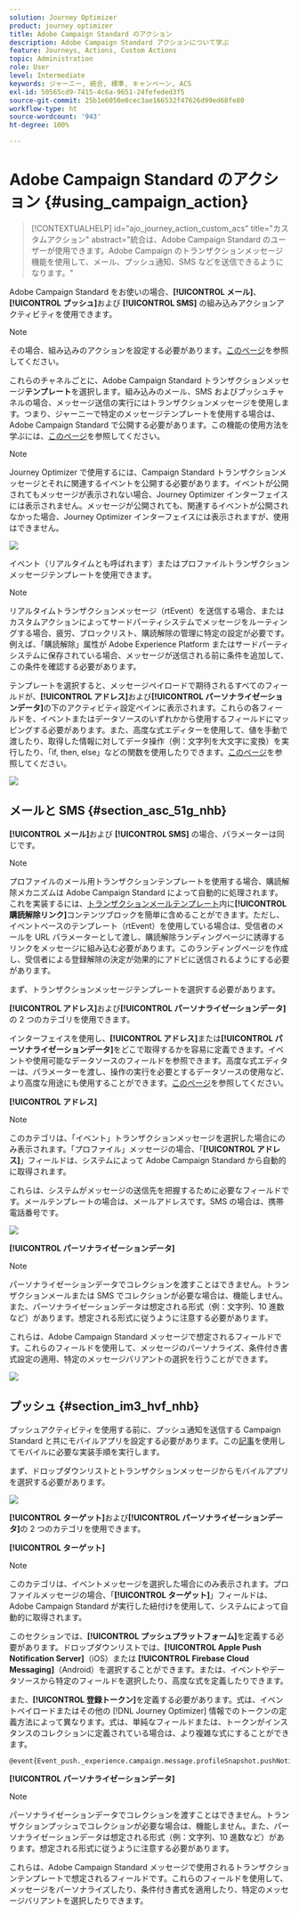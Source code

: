 ```yaml
---
solution: Journey Optimizer
product: journey optimizer
title: Adobe Campaign Standard のアクション
description: Adobe Campaign Standard アクションについて学ぶ
feature: Journeys, Actions, Custom Actions
topic: Administration
role: User
level: Intermediate
keywords: ジャーニー, 統合, 標準, キャンペーン, ACS
exl-id: 50565cd9-7415-4c6a-9651-24fefeded3f5
source-git-commit: 25b1e6050e0cec3ae166532f47626d99ed68fe80
workflow-type: ht
source-wordcount: '943'
ht-degree: 100%

---
```


# Adobe Campaign Standard のアクション {#using_campaign_action}

>[!CONTEXTUALHELP]
>id="ajo_journey_action_custom_acs"
>title="カスタムアクション"
>abstract="統合は、Adobe Campaign Standard のユーザーが使用できます。Adobe Campaign のトランザクションメッセージ機能を使用して、メール、プッシュ通知、SMS などを送信できるようになります。"

Adobe Campaign Standard をお使いの場合、**[!UICONTROL メール]**、**[!UICONTROL プッシュ]**&#x200B;および **[!UICONTROL SMS]** の組み込みアクションアクティビティを使用できます。

>[!NOTE]
>
>その場合、組み込みのアクションを設定する必要があります。[このページ](../action/acs-action.md)を参照してください。

これらのチャネルごとに、Adobe Campaign Standard トランザクションメッセージ&#x200B;**テンプレート**&#x200B;を選択します。組み込みのメール、SMS およびプッシュチャネルの場合、メッセージ送信の実行にはトランザクションメッセージを使用します。つまり、ジャーニーで特定のメッセージテンプレートを使用する場合は、Adobe Campaign Standard で公開する必要があります。この機能の使用方法を学ぶには、[このページ](https://experienceleague.adobe.com/docs/campaign-standard/using/communication-channels/transactional-messaging/getting-started-with-transactional-msg.html?lang=ja)を参照してください。

>[!NOTE]
>
>Journey Optimizer で使用するには、Campaign Standard トランザクションメッセージとそれに関連するイベントを公開する必要があります。イベントが公開されてもメッセージが表示されない場合、Journey Optimizer インターフェイスには表示されません。メッセージが公開されても、関連するイベントが公開されなかった場合、Journey Optimizer インターフェイスには表示されますが、使用はできません。

![](assets/journey59.png)

イベント（リアルタイムとも呼ばれます）またはプロファイルトランザクションメッセージテンプレートを使用できます。

>[!NOTE]
>
>リアルタイムトランザクションメッセージ（rtEvent）を送信する場合、またはカスタムアクションによってサードパーティシステムでメッセージをルーティングする場合、疲労、ブロックリスト、購読解除の管理に特定の設定が必要です。例えば、「購読解除」属性が Adobe Experience Platform またはサードパーティシステムに保存されている場合、メッセージが送信される前に条件を追加して、この条件を確認する必要があります。

テンプレートを選択すると、メッセージペイロードで期待されるすべてのフィールドが、**[!UICONTROL アドレス]**&#x200B;および&#x200B;**[!UICONTROL パーソナライゼーションデータ]**&#x200B;の下のアクティビティ設定ペインに表示されます。これらの各フィールドを、イベントまたはデータソースのいずれかから使用するフィールドにマッピングする必要があります。また、高度な式エディターを使用して、値を手動で渡したり、取得した情報に対してデータ操作（例：文字列を大文字に変換）を実行したり、「if, then, else」などの関数を使用したりできます。[このページ](expression/expressionadvanced.md)を参照してください。

![](assets/journey60.png)

## メールと SMS {#section_asc_51g_nhb}

**[!UICONTROL メール]**&#x200B;および **[!UICONTROL SMS]** の場合、パラメーターは同じです。

>[!NOTE]
>
>プロファイルのメール用トランザクションテンプレートを使用する場合、購読解除メカニズムは Adobe Campaign Standard によって自動的に処理されます。これを実装するには、[トランザクションメールテンプレート](https://experienceleague.adobe.com/docs/campaign-standard/using/communication-channels/transactional-messaging/getting-started-with-transactional-msg.html?lang=ja)内に&#x200B;**[!UICONTROL 購読解除リンク]**&#x200B;コンテンツブロックを簡単に含めることができます。ただし、イベントベースのテンプレート（rtEvent）を使用している場合は、受信者のメールを URL パラメーターとして渡し、購読解除ランディングページに誘導するリンクをメッセージに組み込む必要があります。このランディングページを作成し、受信者による登録解除の決定が効果的にアドビに送信されるようにする必要があります。

まず、トランザクションメッセージテンプレートを選択する必要があります。

**[!UICONTROL アドレス]**&#x200B;および&#x200B;**[!UICONTROL パーソナライゼーションデータ]**&#x200B;の 2 つのカテゴリを使用できます。

インターフェイスを使用し、**[!UICONTROL アドレス]**&#x200B;または&#x200B;**[!UICONTROL パーソナライゼーションデータ]**&#x200B;をどこで取得するかを容易に定義できます。イベントや使用可能なデータソースのフィールドを参照できます。高度な式エディターは、パラメーターを渡し、操作の実行を必要とするデータソースの使用など、より高度な用途にも使用することができます。[このページ](expression/expressionadvanced.md)を参照してください。

**[!UICONTROL アドレス]**

>[!NOTE]
>
>このカテゴリは、「イベント」トランザクションメッセージを選択した場合にのみ表示されます。「プロファイル」メッセージの場合、「**[!UICONTROL アドレス]**」フィールドは、システムによって Adobe Campaign Standard から自動的に取得されます。

これらは、システムがメッセージの送信先を把握するために必要なフィールドです。メールテンプレートの場合は、メールアドレスです。SMS の場合は、携帯電話番号です。

![](assets/journey61.png)

**[!UICONTROL パーソナライゼーションデータ]**

>[!NOTE]
>
>パーソナライゼーションデータでコレクションを渡すことはできません。トランザクションメールまたは SMS でコレクションが必要な場合は、機能しません。また、パーソナライゼーションデータは想定される形式（例：文字列、10 進数など）があります。想定される形式に従うように注意する必要があります。

これらは、Adobe Campaign Standard メッセージで想定されるフィールドです。これらのフィールドを使用して、メッセージのパーソナライズ、条件付き書式設定の適用、特定のメッセージバリアントの選択を行うことができます。

![](assets/journey62.png)

## プッシュ {#section_im3_hvf_nhb}

プッシュアクティビティを使用する前に、プッシュ通知を送信する Campaign Standard と共にモバイルアプリを設定する必要があります。この[記事](https://helpx.adobe.com/jp/campaign/kb/integrate-mobile-sdk.html)を使用してモバイルに必要な実装手順を実行します。

まず、ドロップダウンリストとトランザクションメッセージからモバイルアプリを選択する必要があります。

![](assets/journey62bis.png)

**[!UICONTROL ターゲット]**&#x200B;および&#x200B;**[!UICONTROL パーソナライゼーションデータ]**&#x200B;の 2 つのカテゴリを使用できます。

**[!UICONTROL ターゲット]**

>[!NOTE]
>
>このカテゴリは、イベントメッセージを選択した場合にのみ表示されます。プロファイルメッセージの場合、「**[!UICONTROL ターゲット]**」フィールドは、Adobe Campaign Standard が実行した紐付けを使用して、システムによって自動的に取得されます。

このセクションでは、**[!UICONTROL プッシュプラットフォーム]**&#x200B;を定義する必要があります。ドロップダウンリストでは、**[!UICONTROL Apple Push Notification Server]**（iOS）または **[!UICONTROL Firebase Cloud Messaging]**（Android）を選択することができます。または、イベントやデータソースから特定のフィールドを選択したり、高度な式を定義したりできます。

また、**[!UICONTROL 登録トークン]**&#x200B;を定義する必要があります。式は、イベントペイロードまたはその他の [!DNL Journey Optimizer] 情報でのトークンの定義方法によって異なります。式は、単純なフィールドまたは、トークンがインスタンスのコレクションに定義されている場合は、より複雑な式にすることができます。

```
@event{Event_push._experience.campaign.message.profileSnapshot.pushNotificationTokens.first().token}
```

**[!UICONTROL パーソナライゼーションデータ]**

>[!NOTE]
>
>パーソナライゼーションデータでコレクションを渡すことはできません。トランザクションプッシュでコレクションが必要な場合は、機能しません。また、パーソナライゼーションデータは想定される形式（例：文字列、10 進数など）があります。想定される形式に従うように注意する必要があります。

これらは、Adobe Campaign Standard メッセージで使用されるトランザクションテンプレートで想定されるフィールドです。これらのフィールドを使用して、メッセージをパーソナライズしたり、条件付き書式を適用したり、特定のメッセージバリアントを選択したりできます。

